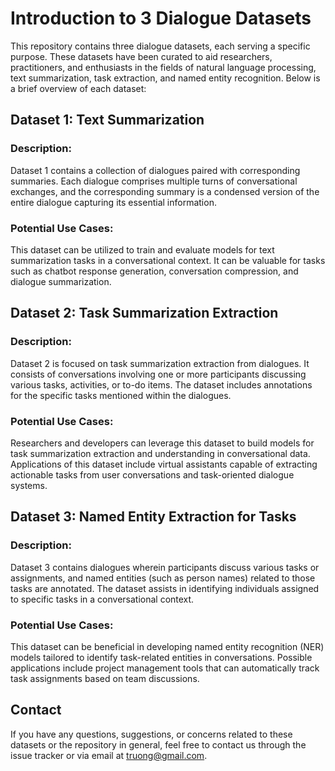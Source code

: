 # Introduction to 3 Dialogue Datasets
This repository contains three dialogue datasets, each serving a specific purpose. These datasets have been curated to aid researchers, practitioners, and enthusiasts in the fields of natural language processing, text summarization, task extraction, and named entity recognition. Below is a brief overview of each dataset:

## Dataset 1: Text Summarization
### Description:
Dataset 1 contains a collection of dialogues paired with corresponding summaries. Each dialogue comprises multiple turns of conversational exchanges, and the corresponding summary is a condensed version of the entire dialogue capturing its essential information.

### Potential Use Cases:
This dataset can be utilized to train and evaluate models for text summarization tasks in a conversational context. It can be valuable for tasks such as chatbot response generation, conversation compression, and dialogue summarization.

## Dataset 2: Task Summarization Extraction 
### Description:
Dataset 2 is focused on task summarization extraction from dialogues. It consists of conversations involving one or more participants discussing various tasks, activities, or to-do items. The dataset includes annotations for the specific tasks mentioned within the dialogues.

### Potential Use Cases:
Researchers and developers can leverage this dataset to build models for task summarization extraction and understanding in conversational data. Applications of this dataset include virtual assistants capable of extracting actionable tasks from user conversations and task-oriented dialogue systems.

## Dataset 3: Named Entity Extraction for Tasks
### Description:
Dataset 3 contains dialogues wherein participants discuss various tasks or assignments, and named entities (such as person names) related to those tasks are annotated. The dataset assists in identifying individuals assigned to specific tasks in a conversational context.

### Potential Use Cases:
This dataset can be beneficial in developing named entity recognition (NER) models tailored to identify task-related entities in conversations. Possible applications include project management tools that can automatically track task assignments based on team discussions.

## Contact
If you have any questions, suggestions, or concerns related to these datasets or the repository in general, feel free to contact us through the issue tracker or via email at truong@gmail.com.
